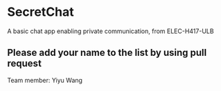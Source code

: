 # SecretChat
A basic chat app enabling private communication, from ELEC-H417-ULB



## Please add your name to the list by using pull request

Team member: Yiyu Wang